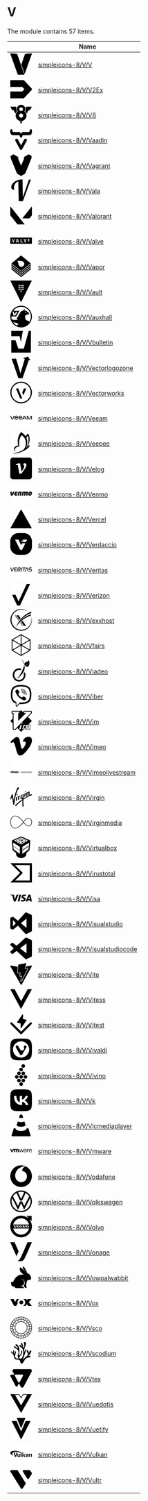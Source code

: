 # V

The module contains 57 items.



| |Name|
|:---:|---|
| ![illustration of simpleicons-8/V/V](../../simpleicons-8/V/V.png) | [simpleicons-8/V/V](../../simpleicons-8/V/V.md) |
| ![illustration of simpleicons-8/V/V2Ex](../../simpleicons-8/V/V2Ex.png) | [simpleicons-8/V/V2Ex](../../simpleicons-8/V/V2Ex.md) |
| ![illustration of simpleicons-8/V/V8](../../simpleicons-8/V/V8.png) | [simpleicons-8/V/V8](../../simpleicons-8/V/V8.md) |
| ![illustration of simpleicons-8/V/Vaadin](../../simpleicons-8/V/Vaadin.png) | [simpleicons-8/V/Vaadin](../../simpleicons-8/V/Vaadin.md) |
| ![illustration of simpleicons-8/V/Vagrant](../../simpleicons-8/V/Vagrant.png) | [simpleicons-8/V/Vagrant](../../simpleicons-8/V/Vagrant.md) |
| ![illustration of simpleicons-8/V/Vala](../../simpleicons-8/V/Vala.png) | [simpleicons-8/V/Vala](../../simpleicons-8/V/Vala.md) |
| ![illustration of simpleicons-8/V/Valorant](../../simpleicons-8/V/Valorant.png) | [simpleicons-8/V/Valorant](../../simpleicons-8/V/Valorant.md) |
| ![illustration of simpleicons-8/V/Valve](../../simpleicons-8/V/Valve.png) | [simpleicons-8/V/Valve](../../simpleicons-8/V/Valve.md) |
| ![illustration of simpleicons-8/V/Vapor](../../simpleicons-8/V/Vapor.png) | [simpleicons-8/V/Vapor](../../simpleicons-8/V/Vapor.md) |
| ![illustration of simpleicons-8/V/Vault](../../simpleicons-8/V/Vault.png) | [simpleicons-8/V/Vault](../../simpleicons-8/V/Vault.md) |
| ![illustration of simpleicons-8/V/Vauxhall](../../simpleicons-8/V/Vauxhall.png) | [simpleicons-8/V/Vauxhall](../../simpleicons-8/V/Vauxhall.md) |
| ![illustration of simpleicons-8/V/Vbulletin](../../simpleicons-8/V/Vbulletin.png) | [simpleicons-8/V/Vbulletin](../../simpleicons-8/V/Vbulletin.md) |
| ![illustration of simpleicons-8/V/Vectorlogozone](../../simpleicons-8/V/Vectorlogozone.png) | [simpleicons-8/V/Vectorlogozone](../../simpleicons-8/V/Vectorlogozone.md) |
| ![illustration of simpleicons-8/V/Vectorworks](../../simpleicons-8/V/Vectorworks.png) | [simpleicons-8/V/Vectorworks](../../simpleicons-8/V/Vectorworks.md) |
| ![illustration of simpleicons-8/V/Veeam](../../simpleicons-8/V/Veeam.png) | [simpleicons-8/V/Veeam](../../simpleicons-8/V/Veeam.md) |
| ![illustration of simpleicons-8/V/Veepee](../../simpleicons-8/V/Veepee.png) | [simpleicons-8/V/Veepee](../../simpleicons-8/V/Veepee.md) |
| ![illustration of simpleicons-8/V/Velog](../../simpleicons-8/V/Velog.png) | [simpleicons-8/V/Velog](../../simpleicons-8/V/Velog.md) |
| ![illustration of simpleicons-8/V/Venmo](../../simpleicons-8/V/Venmo.png) | [simpleicons-8/V/Venmo](../../simpleicons-8/V/Venmo.md) |
| ![illustration of simpleicons-8/V/Vercel](../../simpleicons-8/V/Vercel.png) | [simpleicons-8/V/Vercel](../../simpleicons-8/V/Vercel.md) |
| ![illustration of simpleicons-8/V/Verdaccio](../../simpleicons-8/V/Verdaccio.png) | [simpleicons-8/V/Verdaccio](../../simpleicons-8/V/Verdaccio.md) |
| ![illustration of simpleicons-8/V/Veritas](../../simpleicons-8/V/Veritas.png) | [simpleicons-8/V/Veritas](../../simpleicons-8/V/Veritas.md) |
| ![illustration of simpleicons-8/V/Verizon](../../simpleicons-8/V/Verizon.png) | [simpleicons-8/V/Verizon](../../simpleicons-8/V/Verizon.md) |
| ![illustration of simpleicons-8/V/Vexxhost](../../simpleicons-8/V/Vexxhost.png) | [simpleicons-8/V/Vexxhost](../../simpleicons-8/V/Vexxhost.md) |
| ![illustration of simpleicons-8/V/Vfairs](../../simpleicons-8/V/Vfairs.png) | [simpleicons-8/V/Vfairs](../../simpleicons-8/V/Vfairs.md) |
| ![illustration of simpleicons-8/V/Viadeo](../../simpleicons-8/V/Viadeo.png) | [simpleicons-8/V/Viadeo](../../simpleicons-8/V/Viadeo.md) |
| ![illustration of simpleicons-8/V/Viber](../../simpleicons-8/V/Viber.png) | [simpleicons-8/V/Viber](../../simpleicons-8/V/Viber.md) |
| ![illustration of simpleicons-8/V/Vim](../../simpleicons-8/V/Vim.png) | [simpleicons-8/V/Vim](../../simpleicons-8/V/Vim.md) |
| ![illustration of simpleicons-8/V/Vimeo](../../simpleicons-8/V/Vimeo.png) | [simpleicons-8/V/Vimeo](../../simpleicons-8/V/Vimeo.md) |
| ![illustration of simpleicons-8/V/Vimeolivestream](../../simpleicons-8/V/Vimeolivestream.png) | [simpleicons-8/V/Vimeolivestream](../../simpleicons-8/V/Vimeolivestream.md) |
| ![illustration of simpleicons-8/V/Virgin](../../simpleicons-8/V/Virgin.png) | [simpleicons-8/V/Virgin](../../simpleicons-8/V/Virgin.md) |
| ![illustration of simpleicons-8/V/Virginmedia](../../simpleicons-8/V/Virginmedia.png) | [simpleicons-8/V/Virginmedia](../../simpleicons-8/V/Virginmedia.md) |
| ![illustration of simpleicons-8/V/Virtualbox](../../simpleicons-8/V/Virtualbox.png) | [simpleicons-8/V/Virtualbox](../../simpleicons-8/V/Virtualbox.md) |
| ![illustration of simpleicons-8/V/Virustotal](../../simpleicons-8/V/Virustotal.png) | [simpleicons-8/V/Virustotal](../../simpleicons-8/V/Virustotal.md) |
| ![illustration of simpleicons-8/V/Visa](../../simpleicons-8/V/Visa.png) | [simpleicons-8/V/Visa](../../simpleicons-8/V/Visa.md) |
| ![illustration of simpleicons-8/V/Visualstudio](../../simpleicons-8/V/Visualstudio.png) | [simpleicons-8/V/Visualstudio](../../simpleicons-8/V/Visualstudio.md) |
| ![illustration of simpleicons-8/V/Visualstudiocode](../../simpleicons-8/V/Visualstudiocode.png) | [simpleicons-8/V/Visualstudiocode](../../simpleicons-8/V/Visualstudiocode.md) |
| ![illustration of simpleicons-8/V/Vite](../../simpleicons-8/V/Vite.png) | [simpleicons-8/V/Vite](../../simpleicons-8/V/Vite.md) |
| ![illustration of simpleicons-8/V/Vitess](../../simpleicons-8/V/Vitess.png) | [simpleicons-8/V/Vitess](../../simpleicons-8/V/Vitess.md) |
| ![illustration of simpleicons-8/V/Vitest](../../simpleicons-8/V/Vitest.png) | [simpleicons-8/V/Vitest](../../simpleicons-8/V/Vitest.md) |
| ![illustration of simpleicons-8/V/Vivaldi](../../simpleicons-8/V/Vivaldi.png) | [simpleicons-8/V/Vivaldi](../../simpleicons-8/V/Vivaldi.md) |
| ![illustration of simpleicons-8/V/Vivino](../../simpleicons-8/V/Vivino.png) | [simpleicons-8/V/Vivino](../../simpleicons-8/V/Vivino.md) |
| ![illustration of simpleicons-8/V/Vk](../../simpleicons-8/V/Vk.png) | [simpleicons-8/V/Vk](../../simpleicons-8/V/Vk.md) |
| ![illustration of simpleicons-8/V/Vlcmediaplayer](../../simpleicons-8/V/Vlcmediaplayer.png) | [simpleicons-8/V/Vlcmediaplayer](../../simpleicons-8/V/Vlcmediaplayer.md) |
| ![illustration of simpleicons-8/V/Vmware](../../simpleicons-8/V/Vmware.png) | [simpleicons-8/V/Vmware](../../simpleicons-8/V/Vmware.md) |
| ![illustration of simpleicons-8/V/Vodafone](../../simpleicons-8/V/Vodafone.png) | [simpleicons-8/V/Vodafone](../../simpleicons-8/V/Vodafone.md) |
| ![illustration of simpleicons-8/V/Volkswagen](../../simpleicons-8/V/Volkswagen.png) | [simpleicons-8/V/Volkswagen](../../simpleicons-8/V/Volkswagen.md) |
| ![illustration of simpleicons-8/V/Volvo](../../simpleicons-8/V/Volvo.png) | [simpleicons-8/V/Volvo](../../simpleicons-8/V/Volvo.md) |
| ![illustration of simpleicons-8/V/Vonage](../../simpleicons-8/V/Vonage.png) | [simpleicons-8/V/Vonage](../../simpleicons-8/V/Vonage.md) |
| ![illustration of simpleicons-8/V/Vowpalwabbit](../../simpleicons-8/V/Vowpalwabbit.png) | [simpleicons-8/V/Vowpalwabbit](../../simpleicons-8/V/Vowpalwabbit.md) |
| ![illustration of simpleicons-8/V/Vox](../../simpleicons-8/V/Vox.png) | [simpleicons-8/V/Vox](../../simpleicons-8/V/Vox.md) |
| ![illustration of simpleicons-8/V/Vsco](../../simpleicons-8/V/Vsco.png) | [simpleicons-8/V/Vsco](../../simpleicons-8/V/Vsco.md) |
| ![illustration of simpleicons-8/V/Vscodium](../../simpleicons-8/V/Vscodium.png) | [simpleicons-8/V/Vscodium](../../simpleicons-8/V/Vscodium.md) |
| ![illustration of simpleicons-8/V/Vtex](../../simpleicons-8/V/Vtex.png) | [simpleicons-8/V/Vtex](../../simpleicons-8/V/Vtex.md) |
| ![illustration of simpleicons-8/V/Vuedotjs](../../simpleicons-8/V/Vuedotjs.png) | [simpleicons-8/V/Vuedotjs](../../simpleicons-8/V/Vuedotjs.md) |
| ![illustration of simpleicons-8/V/Vuetify](../../simpleicons-8/V/Vuetify.png) | [simpleicons-8/V/Vuetify](../../simpleicons-8/V/Vuetify.md) |
| ![illustration of simpleicons-8/V/Vulkan](../../simpleicons-8/V/Vulkan.png) | [simpleicons-8/V/Vulkan](../../simpleicons-8/V/Vulkan.md) |
| ![illustration of simpleicons-8/V/Vultr](../../simpleicons-8/V/Vultr.png) | [simpleicons-8/V/Vultr](../../simpleicons-8/V/Vultr.md) |




